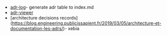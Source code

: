 

* [adr-log](https://adr.github.io/adr-log/)- generate adr table to index.md
* [adr-viewer](https://pypi.org/project/adr-viewer/) 
* [architecture decisions records] (https://blog.engineering.publicissapient.fr/2019/03/05/architecture-et-documentation-les-adrs/)- xebia


